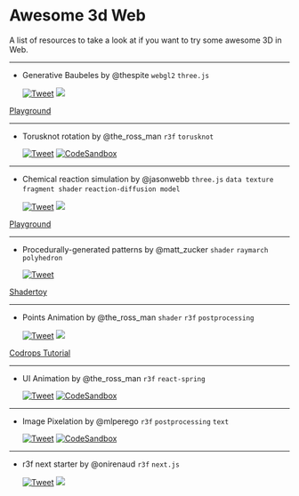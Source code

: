 # Awesome 3d Web

A list of resources to take a look at if you want to try some awesome 3D in Web.

--- 
* Generative Baubeles by @thespite 
`webgl2` `three.js`
   
   [![Tweet](https://img.shields.io/twitter/url/http/shields.io.svg?style=social)](https://twitter.com/thespite/status/1342532096355676161)
   [![](https://img.shields.io/github/stars/spite/baubles?style=social&label=Github)](https://github.com/spite/baubles)
   
[Playground](https://spite.github.io/baubles/)

---
*  Torusknot rotation by @the_ross_man
`r3f` `torusknot` 

   [![Tweet](https://img.shields.io/twitter/url/http/shields.io.svg?style=social)](https://twitter.com/the_ross_man/status/1343093438649151488)
   [![CodeSandbox](https://img.shields.io/badge/Open%20in-CodeSandbox-blue?style=flat-square&logo=codesandbox)](https://zc41e.csb.app/)

---
* Chemical reaction simulation by @jasonwebb
`three.js` `data texture` `fragment shader` `reaction-diffusion model`

   [![Tweet](https://img.shields.io/twitter/url/http/shields.io.svg?style=social)](https://twitter.com/jasonwebb/status/1341182678922457089)
[![](https://img.shields.io/github/stars/jasonwebb/reaction-diffusion-playground?style=social&label=Github)](https://github.com/jasonwebb/reaction-diffusion-playground)

[Playground](https://jasonwebb.github.io/reaction-diffusion-playground/app.html)



---
* Procedurally-generated patterns by @matt_zucker 
`shader` `raymarch` `polyhedron`

   [![Tweet](https://img.shields.io/twitter/url/http/shields.io.svg?style=social)](https://twitter.com/matt_zucker/status/1340313802487820288)

[Shadertoy](https://shadertoy.com/view/wsGfD3)



---
* Points Animation by @the_ross_man
`shader` `r3f` `postprocessing`

   [![Tweet](https://img.shields.io/twitter/url/http/shields.io.svg?style=social)](https://twitter.com/the_ross_man/status/1331869039593988096)
[![](https://img.shields.io/github/stars/mattrossman/breathing-dots-tutorial?style=social&label=Github)](https://github.com/mattrossman/breathing-dots-tutorial.git)

[Codrops Tutorial](https://tympanus.net/codrops/2020/12/17/recreating-a-dave-whyte-animation-in-react-three-fiber/) 



---

* UI Animation by @the_ross_man
`r3f` `react-spring` 

  [![Tweet](https://img.shields.io/twitter/url/http/shields.io.svg?style=social)](https://twitter.com/the_ross_man/status/1337853544658046983)
[![CodeSandbox](https://img.shields.io/badge/Open%20in-CodeSandbox-blue?style=flat-square&logo=codesandbox)](https://v6lg3.csb.app/)

---

* Image Pixelation by @mlperego
`r3f` `postprocessing` `text`

  [![Tweet](https://img.shields.io/twitter/url/http/shields.io.svg?style=social)](https://twitter.com/mlperego/status/1338950170583719936)
[![CodeSandbox](https://img.shields.io/badge/Open%20in-CodeSandbox-blue?style=flat-square&logo=codesandbox)](https://n4py8.csb.app/)


---
* r3f next starter by @onirenaud
`r3f` `next.js`

  [![Tweet](https://img.shields.io/twitter/url/http/shields.io.svg?style=social)](https://twitter.com/onirenaud/status/1338041518465056772)
[![](https://img.shields.io/github/stars/RenaudRohlinger/r3f-next-starter?style=social&label=Github)](https://github.com/RenaudRohlinger/r3f-next-starter)
